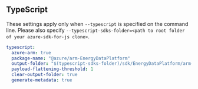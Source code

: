 ## TypeScript

These settings apply only when `--typescript` is specified on the command line.
Please also specify `--typescript-sdks-folder=<path to root folder of your azure-sdk-for-js clone>`.

``` yaml $(typescript)
typescript:
  azure-arm: true
  package-name: "@azure/arm-EnergyDataPlatform"
  output-folder: "$(typescript-sdks-folder)/sdk/EnergyDataPlatform/arm-EnergyDataPlatform"
  payload-flattening-threshold: 1
  clear-output-folder: true
  generate-metadata: true
```
